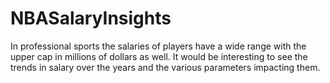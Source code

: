 # NBASalaryInsights
In professional sports the salaries of players have a wide range with the upper cap in millions of dollars as well. It would be interesting to see the trends in salary over the years and the various parameters impacting them.
